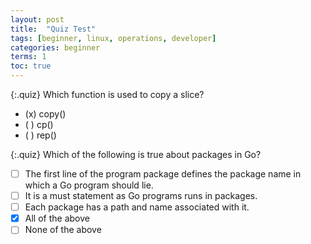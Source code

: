 ```yaml
---
layout: post
title:  "Quiz Test"
tags: [beginner, linux, operations, developer]
categories: beginner
terms: 1
toc: true
---
```



{:.quiz}
Which function is used to copy a slice?
- (x) copy()
- ( ) cp()
- ( ) rep()

{:.quiz}
Which of the following is true about packages in Go?
- [ ] The first line of the program package defines the package name in which a Go program should lie.
- [ ] It is a must statement as Go programs runs in packages.
- [ ] Each package has a path and name associated with it.
- [x] All of the above
- [ ] None of the above
